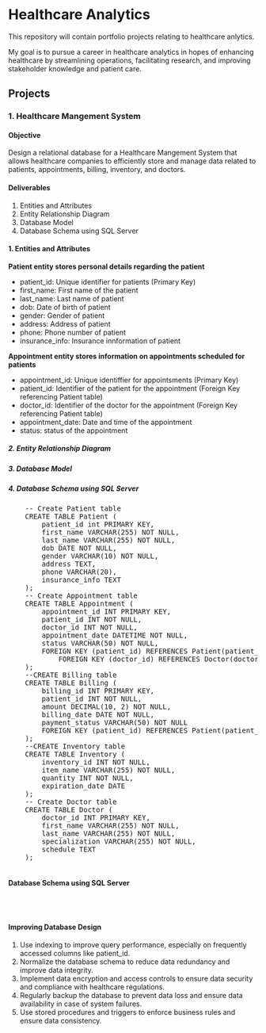 # Healthcare Analytics

This repository will contain portfolio projects relating to healthcare anlytics.

My goal is to pursue a career in healthcare analytics in hopes of enhancing healthcare by streamlining operations, facilitating research, and improving stakeholder knowledge and patient care.

<h2>Projects</h2>
<h3>1. Healthcare Mangement System</h3>
<h4>Objective</h4>
Design a relational database for a Healthcare Mangement System that allows healthcare companies to efficiently store and manage data related to patients, appointments, billing, inventory, and doctors.

<h4>Deliverables</h4>
<ol>
	<li>Entities and Attributes</li>
	<li>Entity Relationship Diagram</li>
	<li>Database Model</li>
	<li>Database Schema using SQL Server</li>
</ol>
<h4><b>1. Entities and Attributes</b></h4>		
<b>Patient entity stores personal details regarding the patient</b>
		<ul>
			<li>patient_id: Unique identifier for patients (Primary Key) </li>
			<li>first_name: First name of the patient</li>
			<li>last_name: Last name of patient</li>
			<li>dob: Date of birth of patient</li>
			<li>gender: Gender of patient</li>
			<li>address: Address of patient</li>
			<li>phone: Phone number of patient</li>
			<li>insurance_info: Insurance innformation of patient</li>
		</ul>
<b>Appointment entity stores information on appointments scheduled for patients</b>
		<ul>
			<li>appointment_id: Unique identiffier for appointsments (Primary Key) </li>
			<li>patient_id: Identifier of the patient for the appointment (Foreign Key referencing Patient table)  </li>
			<li>doctor_id: Identifier of  the doctor for the appointment (Foreign Key referencing Patient table) </li>
			<li>appointment_date: Date and time of the appointment </li>
			<li>status: status of the appointment</li>
		</ul>
  
<h5><b>2. Entity Relationship Diagram</b></h5>
		
<h5><b>3. Database Model</b></h5>
		
<h5><b>4. Database Schema using SQL Server</b></h5>
	<pre>
	-- Create Patient table
	CREATE TABLE Patient (
		patient_id int PRIMARY KEY,
		first_name VARCHAR(255) NOT NULL,
		last_name VARCHAR(255) NOT NULL,
		dob DATE NOT NULL,
		gender VARCHAR(10) NOT NULL,
		address TEXT,
		phone VARCHAR(20),
		insurance_info TEXT
	);
	-- Create Appointment table
	CREATE TABLE Appointment (
		appointment_id INT PRIMARY KEY,
		patient_id INT NOT NULL,
		doctor_id INT NOT NULL,
		appointment_date DATETIME NOT NULL,
		status VARCHAR(50) NOT NULL,
		FOREIGN KEY (patient_id) REFERENCES Patient(patient_id),
	    	FOREIGN KEY (doctor_id) REFERENCES Doctor(doctor_id)
	);
	--CREATE Billing table
	CREATE TABLE Billing (
		billing_id INT PRIMARY KEY,
		patient_id INT NOT NULL,
		amount DECIMAL(10, 2) NOT NULL,
		billing_date DATE NOT NULL,
		payment_status VARCHAR(50) NOT NULL
		FOREIGN KEY (patient_id) REFERENCES Patient(patient_id)
	);
	--CREATE Inventory table
	CREATE TABLE Inventory (
		inventory_id INT NOT NULL,
		item_name VARCHAR(255) NOT NULL,
		quantity INT NOT NULL,
		expiration_date DATE
	);
	-- Create Doctor table
	CREATE TABLE Doctor (
		doctor_id INT PRIMARY KEY,
		first_name VARCHAR(255) NOT NULL,
		last_name VARCHAR(255) NOT NULL,
		specialization VARCHAR(255) NOT NULL,
		schedule TEXT
	);
	</pre>
</ol>

<h4>Database Schema using SQL Server</h4>
<br></br>

<h4>Improving Database Design</h4>
<ol>
<li>Use indexing to improve query performance, especially on frequently accessed columns like patient_id.</li>
<li>Normalize the database schema to reduce data redundancy and improve data integrity.</li>
<li>Implement data encryption and access controls to ensure data security and compliance with healthcare regulations.</li>
<li>Regularly backup the database to prevent data loss and ensure data availability in case of system failures.</li>
<li>Use stored procedures and triggers to enforce business rules and ensure data consistency.</li>
</ol>
